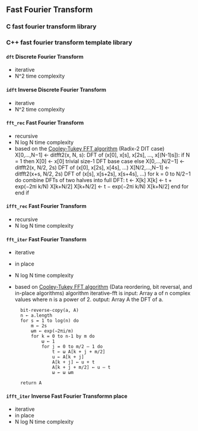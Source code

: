 ## Fast Fourier Transform

### C fast fourier transform library
### C++ fast fourier transform template library

#### `dft` Discrete Fourier Transform
- iterative
- N^2 time complexity

#### `idft` Inverse Discrete Fourier Transform
-  iterative
- N^2 time complexity

#### `fft_rec` Fast Fourier Transform
- recursive
- N log N time complexity
- based on the [Cooley-Tukey FFT algorithm] (Radix-2 DIT case)
    X[0,...,N−1] ← ditfft2(x, N, s):             DFT of (x[0], x[s], x[2s], ..., x[(N-1)s]):
        if N = 1 then
            X[0] ← x[0]                                    trivial size-1 DFT base case
        else
            X[0,...,N/2−1] ← ditfft2(x, N/2, 2s)           DFT of (x[0], x[2s], x[4s], ...)
            X[N/2,...,N−1] ← ditfft2(x+s, N/2, 2s)         DFT of (x[s], x[s+2s], x[s+4s], ...)
            for k = 0 to N/2−1 do                          combine DFTs of two halves into full DFT:
                t ← X[k]
                X[k] ← t + exp(−2πi k/N) X[k+N/2]
                X[k+N/2] ← t − exp(−2πi k/N) X[k+N/2]
            end for
        end if

#### `ifft_rec` Fast Fourier Transform
- recursive
- N log N time complexity

#### `fft_iter` Fast Fourier Transform
- iterative
- in place
- N log N time complexity
- based on [Cooley-Tukey FFT algorithm] (Data reordering, bit reversal, and in-place algorithms)
    algorithm iterative-fft is
        input: Array a of n complex values where n is a power of 2.
        output: Array A the DFT of a.

        bit-reverse-copy(a, A)
        n ← a.length
        for s = 1 to log(n) do
            m ← 2s
            ωm ← exp(−2πi/m)
            for k = 0 to n-1 by m do
                ω ← 1
                for j = 0 to m/2 – 1 do
                    t ← ω A[k + j + m/2]
                    u ← A[k + j]
                    A[k + j] ← u + t
                    A[k + j + m/2] ← u – t
                    ω ← ω ωm

        return A

#### `ifft_iter` Inverse Fast Fourier Transformn place
* iterative
* in place
* N log N time complexity

[Cooley-Tukey FFT algorithm]:<https://en.wikipedia.org/wiki/Cooley-Tukey_FFT_algorithm>
